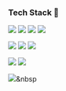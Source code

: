### Tech Stack 👋
<img src="https://img.shields.io/badge/ Python -3776AB?style=flat-square&logo=Python&logoColor=white"/></a>
<img src="https://img.shields.io/badge/ C -A8B9CC?style=flat-square&logo=C&logoColor=white"/></a>
<img src="https://img.shields.io/badge/ JAVA -A8B9CC?style=flat-square&logo=JAVA&logoColor=white"/></a>
<img src="https://img.shields.io/badge/ JavaScript -F7DF1E?style=flat-square&logo=JavaScript&logoColor=white"/></a>

<img src="https://img.shields.io/badge/ .NET -512BD4?style=flat-square&logo=.NET&logoColor=white"/></a>
<img src="https://img.shields.io/badge/ DevExpress -FF7200?style=flat-square&logo=DevExpress&logoColor=white"/></a>
<img src="https://img.shields.io/badge/ Django -092E20?style=flat-square&logo=Django&logoColor=white"/></a>

<img src="https://img.shields.io/badge/ Oracle -F80000?style=flat-square&logo=Oracle&logoColor=white"/></a>
<img src="https://img.shields.io/badge/ PostgreSQL -4169E1?style=flat-square&logo=PostgreSQL&logoColor=white"/></a>



<img src="https://img.shields.io/badge/쓰고자하는_텍스트-컬러코드?style=flat-square&logo=simpleicons에서_아이콘이름&logoColor=white"/></a>&nbsp 

<!--
**jieunb3333/jieunb3333** is a ✨ _special_ ✨ repository because its `README.md` (this file) appears on your GitHub profile.

Here are some ideas to get you started:

- 🔭 I’m currently working on ...
- 🌱 I’m currently learning ...
- 👯 I’m looking to collaborate on ...
- 🤔 I’m looking for help with ...
- 💬 Ask me about ...
- 📫 How to reach me: ...
- 😄 Pronouns: ...
- ⚡ Fun fact: ...
-->
